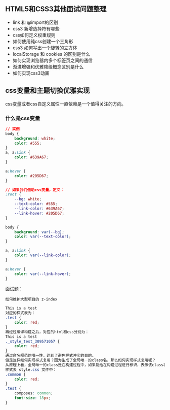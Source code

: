 ## HTML5和CSS3其他面试问题整理

- link 和 @import的区别
- css3 新增选择符有哪些
- css如何定义权重规则
- 如何使用纯css创建一个三角形
- css3 如何写出一个旋转的立方体
- localStorage 和 cookies 的区别是什么
- 如何实现浏览器内多个标签页之间的通信
- 渐进增强和优雅降级概念区别是什么
- 如何实现css3动画

## css变量和主题切换优雅实现

css变量或者css自定义属性一直依赖是一个值得关注的方向。

### 什么是css变量

```css
// 实例
body {
    background: white;
    color: #555;
}
a, a:link {
    color: #639A67;
}

a:hover {
    color: #205D67;
}

// 如果我们借助css变量，定义：
:root {
    --bg: white;
    --text-color: #555;
    --link-color: #639A67;
    --link-hover: #205D67;
}

body {
    background: var(--bg);
    color: var(--text-color);
}

a, a:link {
	color: var(--link-color);
}

a:hover {
    color: var(--link-hover);
}

```



面试题：

```
如何维护大型项目的 z-index
```

```css
This is a test
对应的样式表为：
.test {
    color: red;
}
再经过编译构建之后，对应的html和css分别为：
This is a test
._style_test_309571057 {
    color: red;
}
通过命名规范的唯一性，达到了避免样式冲突的目的。
但是这样如何实现样式复用？因为生成了全局唯一的class名，那么如何实现样式复用呢？
从原理上看，全局唯一的class是在构建过程中，如果能给在构建过程进行标识，表示该class将被复用，就可以解决问题。依靠composes关键字实现。
样式表 style.css 文件中：
.common {
    color: red;
}
.test {
    composes: common;
    font-size: 18px;
}
```


